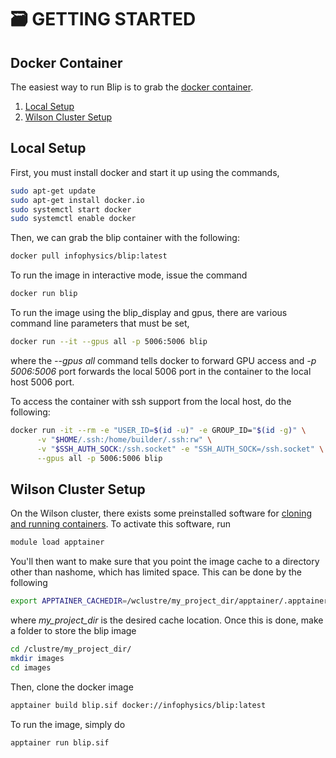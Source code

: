 # 🗃️ **GETTING STARTED**
## **Docker Container**
The easiest way to run Blip is to grab the [docker container](https://hub.docker.com/repository/docker/infophysics/blip/general).

1. [ Local Setup ](#local)
2. [ Wilson Cluster Setup ](#wilson)

<a name="local"></a>
## **Local Setup**
First, you must install docker and start it up using the commands,
```bash
sudo apt-get update
sudo apt-get install docker.io
sudo systemctl start docker
sudo systemctl enable docker
```
Then, we can grab the blip container with the following:
```bash
docker pull infophysics/blip:latest
```

To run the image in interactive mode, issue the command
```bash
docker run blip
```

To run the image using the blip_display and gpus, there are various command line parameters that must be set,
```bash
docker run --it --gpus all -p 5006:5006 blip
```
where the *--gpus all* command tells docker to forward GPU access and *-p 5006:5006* port forwards the local 5006 port in the container to the local host 5006 port.  

To access the container with ssh support from the local host, do the following:
```bash
docker run -it --rm -e "USER_ID=$(id -u)" -e GROUP_ID="$(id -g)" \
      -v "$HOME/.ssh:/home/builder/.ssh:rw" \
      -v "$SSH_AUTH_SOCK:/ssh.socket" -e "SSH_AUTH_SOCK=/ssh.socket" \
      --gpus all -p 5006:5006 blip
```

<a name="wilson"></a>
## **Wilson Cluster Setup**
On the Wilson cluster, there exists some preinstalled software for [cloning and running containers](https://computing.fnal.gov/wilsoncluster/containers/).  To activate this software, run
```bash
module load apptainer
```
You'll then want to make sure that you point the image cache to a directory other than nashome, which has limited space.  This can be done by the following
```bash
export APPTAINER_CACHEDIR=/wclustre/my_project_dir/apptainer/.apptainer/cache
```
where *my_project_dir* is the desired cache location.  Once this is done, make a folder to store the blip image
```bash
cd /clustre/my_project_dir/
mkdir images
cd images
```
Then, clone the docker image
```bash
apptainer build blip.sif docker://infophysics/blip:latest
```

To run the image, simply do
```bash
apptainer run blip.sif
```
